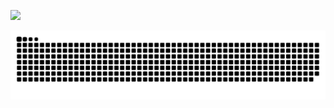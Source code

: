 ![](https://github-readme-stats.vercel.app/api?username=hkaa0)

![](https://github.com/Platane/snk/raw/output/github-contribution-grid-snake.svg)
